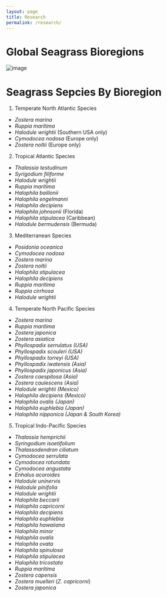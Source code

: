 ```yaml
---
layout: page
title: Research
permalink: /research/
---	
```


# Global Seagrass Bioregions

![image](https://marinegeo.github.io/seagrassnet-web/assets/research/bioregions-map.png)

# Seagrass Sepcies By Bioregion  
1. Temperate North Atlantic Species 
* *Zostera marina*
* *Ruppia maritima*
* *Halodule wrightii* (Southern USA only)
* *Cymodocea nodosa* (Europe only)
* *Zostera noltii* (Europe only)  
2. Tropical Atlantic Species
* *Thalassia testudinum*
* *Syrigodium filiforme*
* *Halodule wrightii*
* *Ruppia maritima*
* *Halophila baillonii*
* *Halophila engelmanni*
* *Halophila decipiens*
* *Halophila johnsonii* (Florida)
* *Halophila stipulacea* (Caribbean)
* *Halodule bermudensis* (Bermuda)  
3. Mediterranean Species
* *Posidonia oceanica* 
* *Cymodocea nodosa*
* *Zostera marina*
* *Zostera noltii*
* *Halophila stipulacea*
* *Halophila decipiens*
* *Ruppia maritima*
* *Ruppia cirrhosa*
* *Halodule wrightii* 
4. Temperate North Pacific Species
* *Zostera marina*
* *Ruppia maritima*
* *Zostera japonica*
* *Zostera asiatica*
* *Phyllospadix serrulatus (USA)*
* *Phyllospadix scouleri (USA)*
* *Phyllospadix torreyi (USA)*
* *Phyllospadix iwatensis (Asia)*
* *Phyllospadix japonicus (Asia)*
* *Zostera caespitosa (Asia)*
* *Zostera caulescens (Asia)*
* *Halodule wrightii (Mexico)*
* *Halophila decipiens (Mexico)*
* *Halophila ovalis (Japan)*
* *Halophila euphlebia (Japan)*
* *Halophila nipponica (Japan & South Korea)*  
5. Tropical Indo-Pacific Species
* *Thalassia hemprichii*
* *Syringodium isoetifolium*
* *Thalassodendron ciliatum*
* *Cymodocea serrulata*
* *Cymodocea rotundata*
* *Cymodocea angustata*
* *Enhalus acoroides*
* *Halodule uninervis*
* *Halodule pinifolia*
* *Halodule wrightii*
* *Halophila beccarii*
* *Halophila capricorni*
* *Halophila decipiens*
* *Halophila euphlebia*
* *Halophila hawaiiana*
* *Halophila minor*
* *Halophila ovalis*
* *Halophila ovata*
* *Halophila spinulosa*
* *Halophila stipulacea*
* *Halophila tricostata*
* *Ruppia maritima*
* *Zostera capensis*
* *Zostera muelleri* (*Z. capricorni*)
* *Zostera japonica*

 




